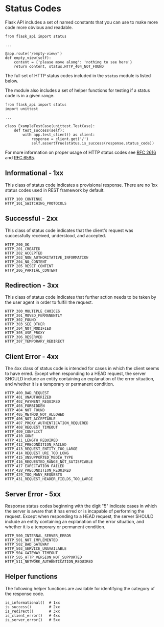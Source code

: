 # Status Codes

Flask API includes a set of named constants that you can use to make more code more obvious and readable.

    from flask_api import status

    ...

	@app.route('/empty-view/')
    def empty_view(self):
        content = {'please move along': 'nothing to see here'}
        return content, status.HTTP_404_NOT_FOUND

The full set of HTTP status codes included in the `status` module is listed below.

The module also includes a set of helper functions for testing if a status code is in a given range.

    from flask_api import status
	import unittest
	
	...

	class ExampleTestCase(unittest.TestCase):
        def test_success(self):
            with app.test_client() as client:
                response = client.get('/')
	            self.assertTrue(status.is_success(response.status_code))

For more information on proper usage of HTTP status codes see [RFC 2616][rfc2616]
and [RFC 6585][rfc6585].

## Informational - 1xx

This class of status code indicates a provisional response.  There are no 1xx status codes used in REST framework by default.

    HTTP_100_CONTINUE
    HTTP_101_SWITCHING_PROTOCOLS

## Successful - 2xx

This class of status code indicates that the client's request was successfully received, understood, and accepted.

    HTTP_200_OK
    HTTP_201_CREATED
    HTTP_202_ACCEPTED
    HTTP_203_NON_AUTHORITATIVE_INFORMATION
    HTTP_204_NO_CONTENT
    HTTP_205_RESET_CONTENT
    HTTP_206_PARTIAL_CONTENT

## Redirection - 3xx 

This class of status code indicates that further action needs to be taken by the user agent in order to fulfill the request.

    HTTP_300_MULTIPLE_CHOICES
    HTTP_301_MOVED_PERMANENTLY
    HTTP_302_FOUND
    HTTP_303_SEE_OTHER
    HTTP_304_NOT_MODIFIED
    HTTP_305_USE_PROXY
    HTTP_306_RESERVED
    HTTP_307_TEMPORARY_REDIRECT

## Client Error - 4xx

The 4xx class of status code is intended for cases in which the client seems to have erred.  Except when responding to a HEAD request, the server SHOULD include an entity containing an explanation of the error situation, and whether it is a temporary or permanent condition.

    HTTP_400_BAD_REQUEST
    HTTP_401_UNAUTHORIZED
    HTTP_402_PAYMENT_REQUIRED
    HTTP_403_FORBIDDEN
    HTTP_404_NOT_FOUND
    HTTP_405_METHOD_NOT_ALLOWED
    HTTP_406_NOT_ACCEPTABLE
    HTTP_407_PROXY_AUTHENTICATION_REQUIRED
    HTTP_408_REQUEST_TIMEOUT
    HTTP_409_CONFLICT
    HTTP_410_GONE
    HTTP_411_LENGTH_REQUIRED
    HTTP_412_PRECONDITION_FAILED
    HTTP_413_REQUEST_ENTITY_TOO_LARGE
    HTTP_414_REQUEST_URI_TOO_LONG
    HTTP_415_UNSUPPORTED_MEDIA_TYPE
    HTTP_416_REQUESTED_RANGE_NOT_SATISFIABLE
    HTTP_417_EXPECTATION_FAILED
    HTTP_428_PRECONDITION_REQUIRED
    HTTP_429_TOO_MANY_REQUESTS
    HTTP_431_REQUEST_HEADER_FIELDS_TOO_LARGE

## Server Error - 5xx

Response status codes beginning with the digit "5" indicate cases in which the server is aware that it has erred or is incapable of performing the request.  Except when responding to a HEAD request, the server SHOULD include an entity containing an explanation of the error situation, and whether it is a temporary or permanent condition.

    HTTP_500_INTERNAL_SERVER_ERROR
    HTTP_501_NOT_IMPLEMENTED
    HTTP_502_BAD_GATEWAY
    HTTP_503_SERVICE_UNAVAILABLE
    HTTP_504_GATEWAY_TIMEOUT
    HTTP_505_HTTP_VERSION_NOT_SUPPORTED
    HTTP_511_NETWORK_AUTHENTICATION_REQUIRED

## Helper functions

The following helper functions are available for identifying the category of the response code.

    is_informational()  # 1xx
    is_success()        # 2xx
    is_redirect()       # 3xx
    is_client_error()   # 4xx
    is_server_error()   # 5xx

[rfc2616]: http://www.w3.org/Protocols/rfc2616/rfc2616-sec10.html
[rfc6585]: http://tools.ietf.org/html/rfc6585

